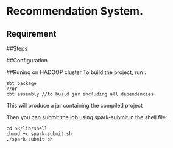 # Recommendation System. 

## Requirement 

##Steps 

##Configuration


##Runing on HADOOP cluster 
To build the project, run : 
````
sbt package
//or  
cbt assembly //to build jar including all dependencies 
````

This will produce a jar containing the compiled project

Then you can submit the job using spark-submit in the shell file:

````
cd SR/lib/shell
chmod +x spark-submit.sh
./spark-submit.sh
````

